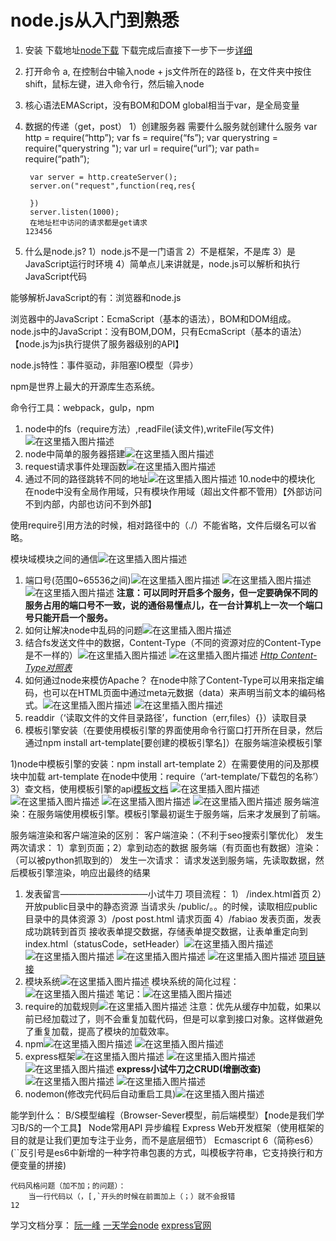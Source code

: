 # node.js从入门到熟悉

1. 安装
   下载地址[node下载](https://nodejs.org/zh-cn/)
   下载完成后直接下一步下一步[详细](https://blog.csdn.net/qq_45832807/article/details/104630279)

2. 打开命令
   a, 在控制台中输入node + js文件所在的路径
   b，在文件夹中按住shift，鼠标左键，进入命令行，然后输入node

3. 核心语法EMAScript，没有BOM和DOM
   global相当于var，是全局变量

4. 数据的传递（get，post）
   1）创建服务器
   需要什么服务就创建什么服务
   var http = require(“http”);
   var fs = require(“fs”);
   var querystring = require("querystring ");
   var url = require(“url”);
   var path= require(“path”);

   ```
   	var server = http.createServer();
   	server.on("request",function(req,res{
   	
   	})
   	server.listen(1000);
   	在地址栏中访问的请求都是get请求
   123456
   ```

5. 什么是node.js?
   1）node.js不是一门语言
   2）不是框架，不是库
   3）是JavaScript运行时环境
   4）简单点儿来讲就是，node.js可以解析和执行JavaScript代码

能够解析JavaScript的有：浏览器和node.js

浏览器中的JavaScript：EcmaScript（基本的语法），BOM和DOM组成。
node.js中的JavaScript：没有BOM,DOM，只有EcmaScript（基本的语法）【node.js为js执行提供了服务器级别的API】

node.js特性：事件驱动，非阻塞IO模型（异步）

npm是世界上最大的开源库生态系统。

命令行工具：webpack，gulp，npm

1. node中的fs（require方法）,readFile(读文件),writeFile(写文件)![在这里插入图片描述](https://img-blog.csdnimg.cn/20200303152502278.png?x-oss-process=image/watermark,type_ZmFuZ3poZW5naGVpdGk,shadow_10,text_aHR0cHM6Ly9ibG9nLmNzZG4ubmV0L3FxXzQ1ODMyODA3,size_16,color_FFFFFF,t_70)
2. node中简单的服务器搭建![在这里插入图片描述](https://img-blog.csdnimg.cn/20200303160726659.png?x-oss-process=image/watermark,type_ZmFuZ3poZW5naGVpdGk,shadow_10,text_aHR0cHM6Ly9ibG9nLmNzZG4ubmV0L3FxXzQ1ODMyODA3,size_16,color_FFFFFF,t_70)
3. request请求事件处理函数![在这里插入图片描述](https://img-blog.csdnimg.cn/20200303163302195.png?x-oss-process=image/watermark,type_ZmFuZ3poZW5naGVpdGk,shadow_10,text_aHR0cHM6Ly9ibG9nLmNzZG4ubmV0L3FxXzQ1ODMyODA3,size_16,color_FFFFFF,t_70)
4. 通过不同的路径跳转不同的地址![在这里插入图片描述](https://img-blog.csdnimg.cn/20200303180301486.png?x-oss-process=image/watermark,type_ZmFuZ3poZW5naGVpdGk,shadow_10,text_aHR0cHM6Ly9ibG9nLmNzZG4ubmV0L3FxXzQ1ODMyODA3,size_16,color_FFFFFF,t_70)
   10.node中的模块化
   在node中没有全局作用域，只有模块作用域（超出文件都不管用）【外部访问不到内部，内部也访问不到外部】

使用require引用方法的时候，相对路径中的（./）不能省略，文件后缀名可以省略。

模块域模块之间的通信![在这里插入图片描述](https://img-blog.csdnimg.cn/20200304104000861.png?x-oss-process=image/watermark,type_ZmFuZ3poZW5naGVpdGk,shadow_10,text_aHR0cHM6Ly9ibG9nLmNzZG4ubmV0L3FxXzQ1ODMyODA3,size_16,color_FFFFFF,t_70)

1. 端口号(范围0~65536之间)![在这里插入图片描述](https://img-blog.csdnimg.cn/20200304114647849.png?x-oss-process=image/watermark,type_ZmFuZ3poZW5naGVpdGk,shadow_10,text_aHR0cHM6Ly9ibG9nLmNzZG4ubmV0L3FxXzQ1ODMyODA3,size_16,color_FFFFFF,t_70)
   ![在这里插入图片描述](https://img-blog.csdnimg.cn/20200304115027199.png?x-oss-process=image/watermark,type_ZmFuZ3poZW5naGVpdGk,shadow_10,text_aHR0cHM6Ly9ibG9nLmNzZG4ubmV0L3FxXzQ1ODMyODA3,size_16,color_FFFFFF,t_70)
   ![在这里插入图片描述](https://img-blog.csdnimg.cn/20200304131850396.png)
   **注意：可以同时开启多个服务，但一定要确保不同的服务占用的端口号不一致，说的通俗易懂点儿，在一台计算机上一次一个端口号只能开启一个服务。**
2. 如何让解决node中乱码的问题![在这里插入图片描述](https://img-blog.csdnimg.cn/20200304142452982.png?x-oss-process=image/watermark,type_ZmFuZ3poZW5naGVpdGk,shadow_10,text_aHR0cHM6Ly9ibG9nLmNzZG4ubmV0L3FxXzQ1ODMyODA3,size_16,color_FFFFFF,t_70)
3. 结合fs发送文件中的数据，Content-Type（不同的资源对应的Content-Type是不一样的）![在这里插入图片描述](https://img-blog.csdnimg.cn/20200304145849877.png?x-oss-process=image/watermark,type_ZmFuZ3poZW5naGVpdGk,shadow_10,text_aHR0cHM6Ly9ibG9nLmNzZG4ubmV0L3FxXzQ1ODMyODA3,size_16,color_FFFFFF,t_70)
   ![在这里插入图片描述](https://img-blog.csdnimg.cn/20200304145937403.png?x-oss-process=image/watermark,type_ZmFuZ3poZW5naGVpdGk,shadow_10,text_aHR0cHM6Ly9ibG9nLmNzZG4ubmV0L3FxXzQ1ODMyODA3,size_16,color_FFFFFF,t_70)
   *[Http Content-Type对照表](https://tool.oschina.net/commons)*
4. 如何通过node来模仿Apache？
   在node中除了Content-Type可以用来指定编码，也可以在HTML页面中通过meta元数据（data）来声明当前文本的编码格式。![在这里插入图片描述](https://img-blog.csdnimg.cn/20200305113126898.png?x-oss-process=image/watermark,type_ZmFuZ3poZW5naGVpdGk,shadow_10,text_aHR0cHM6Ly9ibG9nLmNzZG4ubmV0L3FxXzQ1ODMyODA3,size_16,color_FFFFFF,t_70)
   ![在这里插入图片描述](https://img-blog.csdnimg.cn/20200305113536427.png?x-oss-process=image/watermark,type_ZmFuZ3poZW5naGVpdGk,shadow_10,text_aHR0cHM6Ly9ibG9nLmNzZG4ubmV0L3FxXzQ1ODMyODA3,size_16,color_FFFFFF,t_70)
5. readdir（‘读取文件的文件目录路径’，function（err,files）{}）读取目录
6. 模板引擎安装（在要使用模板引擎的界面使用命令行窗口打开所在目录，然后通过npm install art-template[要创建的模板引擎名]）在服务端渲染模板引擎

1)node中模板引擎的安装：npm install art-template
2）在需要使用的问及那模块中加载 art-template
在node中使用：require（‘art-template/下载包的名称’）
3）查文档，使用模板引擎的api[模板文档](https://aui.github.io/art-template/)
![在这里插入图片描述](https://img-blog.csdnimg.cn/20200306115844593.png?x-oss-process=image/watermark,type_ZmFuZ3poZW5naGVpdGk,shadow_10,text_aHR0cHM6Ly9ibG9nLmNzZG4ubmV0L3FxXzQ1ODMyODA3,size_16,color_FFFFFF,t_70)
![在这里插入图片描述](https://img-blog.csdnimg.cn/20200306121822171.png?x-oss-process=image/watermark,type_ZmFuZ3poZW5naGVpdGk,shadow_10,text_aHR0cHM6Ly9ibG9nLmNzZG4ubmV0L3FxXzQ1ODMyODA3,size_16,color_FFFFFF,t_70)
![在这里插入图片描述](https://img-blog.csdnimg.cn/20200306123052900.png?x-oss-process=image/watermark,type_ZmFuZ3poZW5naGVpdGk,shadow_10,text_aHR0cHM6Ly9ibG9nLmNzZG4ubmV0L3FxXzQ1ODMyODA3,size_16,color_FFFFFF,t_70)
![在这里插入图片描述](https://img-blog.csdnimg.cn/20200306135510496.png?x-oss-process=image/watermark,type_ZmFuZ3poZW5naGVpdGk,shadow_10,text_aHR0cHM6Ly9ibG9nLmNzZG4ubmV0L3FxXzQ1ODMyODA3,size_16,color_FFFFFF,t_70)
服务端渲染：在服务端使用模板引擎。模板引擎最初诞生于服务端，后来才发展到了前端。

服务端渲染和客户端渲染的区别：
客户端渲染：（不利于seo搜索引擎优化）
发生两次请求：
1）拿到页面；2）拿到动态的数据
服务端（有页面也有数据）渲染：（可以被python抓取到的）
发生一次请求：
请求发送到服务端，先读取数据，然后模板引擎渲染，响应出最终的结果

1. 发表留言——————————小试牛刀
   项目流程：
   1） /index.html首页
   2）开放public目录中的静态资源
   当请求头 /public/。。的时候，读取相应public目录中的具体资源
   3）/post post.html 请求页面
   4）/fabiao 发表页面，发表成功跳转到首页
   接收表单提交数据，存储表单提交数据，让表单重定向到index.html（statusCode，setHeader）![在这里插入图片描述](https://img-blog.csdnimg.cn/20200307111532861.png?x-oss-process=image/watermark,type_ZmFuZ3poZW5naGVpdGk,shadow_10,text_aHR0cHM6Ly9ibG9nLmNzZG4ubmV0L3FxXzQ1ODMyODA3,size_16,color_FFFFFF,t_70)![在这里插入图片描述](https://img-blog.csdnimg.cn/20200307111159967.png?x-oss-process=image/watermark,type_ZmFuZ3poZW5naGVpdGk,shadow_10,text_aHR0cHM6Ly9ibG9nLmNzZG4ubmV0L3FxXzQ1ODMyODA3,size_16,color_FFFFFF,t_70)
   ![在这里插入图片描述](https://img-blog.csdnimg.cn/20200307111736940.png?x-oss-process=image/watermark,type_ZmFuZ3poZW5naGVpdGk,shadow_10,text_aHR0cHM6Ly9ibG9nLmNzZG4ubmV0L3FxXzQ1ODMyODA3,size_16,color_FFFFFF,t_70)
   ![在这里插入图片描述](https://img-blog.csdnimg.cn/20200307112138732.png?x-oss-process=image/watermark,type_ZmFuZ3poZW5naGVpdGk,shadow_10,text_aHR0cHM6Ly9ibG9nLmNzZG4ubmV0L3FxXzQ1ODMyODA3,size_16,color_FFFFFF,t_70)
   [项目链接](https://pan.baidu.com/s/1nR_NBU9GGoGmW6EOuCmp-g)
2. 模块系统![在这里插入图片描述](https://img-blog.csdnimg.cn/20200307142310465.png?x-oss-process=image/watermark,type_ZmFuZ3poZW5naGVpdGk,shadow_10,text_aHR0cHM6Ly9ibG9nLmNzZG4ubmV0L3FxXzQ1ODMyODA3,size_16,color_FFFFFF,t_70)
   模块系统的简化过程：![在这里插入图片描述](https://img-blog.csdnimg.cn/20200308105647244.png?x-oss-process=image/watermark,type_ZmFuZ3poZW5naGVpdGk,shadow_10,text_aHR0cHM6Ly9ibG9nLmNzZG4ubmV0L3FxXzQ1ODMyODA3,size_16,color_FFFFFF,t_70)
   笔记：![在这里插入图片描述](https://img-blog.csdnimg.cn/20200308121228311.png?x-oss-process=image/watermark,type_ZmFuZ3poZW5naGVpdGk,shadow_10,text_aHR0cHM6Ly9ibG9nLmNzZG4ubmV0L3FxXzQ1ODMyODA3,size_16,color_FFFFFF,t_70)
3. require的加载规则![在这里插入图片描述](https://img-blog.csdnimg.cn/20200308120634818.png?x-oss-process=image/watermark,type_ZmFuZ3poZW5naGVpdGk,shadow_10,text_aHR0cHM6Ly9ibG9nLmNzZG4ubmV0L3FxXzQ1ODMyODA3,size_16,color_FFFFFF,t_70)
   注意：优先从缓存中加载，如果以前已经加载过了，则不会重复加载代码，但是可以拿到接口对象。这样做避免了重复加载，提高了模块的加载效率。
4. npm![在这里插入图片描述](https://img-blog.csdnimg.cn/20200310105304298.png?x-oss-process=image/watermark,type_ZmFuZ3poZW5naGVpdGk,shadow_10,text_aHR0cHM6Ly9ibG9nLmNzZG4ubmV0L3FxXzQ1ODMyODA3,size_16,color_FFFFFF,t_70)
   ![在这里插入图片描述](https://img-blog.csdnimg.cn/20200309114753138.png?x-oss-process=image/watermark,type_ZmFuZ3poZW5naGVpdGk,shadow_10,text_aHR0cHM6Ly9ibG9nLmNzZG4ubmV0L3FxXzQ1ODMyODA3,size_16,color_FFFFFF,t_70)
5. express框架![在这里插入图片描述](https://img-blog.csdnimg.cn/20200309132651607.png?x-oss-process=image/watermark,type_ZmFuZ3poZW5naGVpdGk,shadow_10,text_aHR0cHM6Ly9ibG9nLmNzZG4ubmV0L3FxXzQ1ODMyODA3,size_16,color_FFFFFF,t_70)
   ![在这里插入图片描述](https://img-blog.csdnimg.cn/20200310110703209.png?x-oss-process=image/watermark,type_ZmFuZ3poZW5naGVpdGk,shadow_10,text_aHR0cHM6Ly9ibG9nLmNzZG4ubmV0L3FxXzQ1ODMyODA3,size_16,color_FFFFFF,t_70)
   ![在这里插入图片描述](https://img-blog.csdnimg.cn/20200310124838320.png?x-oss-process=image/watermark,type_ZmFuZ3poZW5naGVpdGk,shadow_10,text_aHR0cHM6Ly9ibG9nLmNzZG4ubmV0L3FxXzQ1ODMyODA3,size_16,color_FFFFFF,t_70)
   **express小试牛刀之CRUD(增删改查)**
   ![在这里插入图片描述](https://img-blog.csdnimg.cn/20200311115421753.png?x-oss-process=image/watermark,type_ZmFuZ3poZW5naGVpdGk,shadow_10,text_aHR0cHM6Ly9ibG9nLmNzZG4ubmV0L3FxXzQ1ODMyODA3,size_16,color_FFFFFF,t_70)
   ![在这里插入图片描述](https://img-blog.csdnimg.cn/20200311115652200.png?x-oss-process=image/watermark,type_ZmFuZ3poZW5naGVpdGk,shadow_10,text_aHR0cHM6Ly9ibG9nLmNzZG4ubmV0L3FxXzQ1ODMyODA3,size_16,color_FFFFFF,t_70)
6. nodemon(修改完代码后自动重启工具)![在这里插入图片描述](https://img-blog.csdnimg.cn/20200310130723490.png?x-oss-process=image/watermark,type_ZmFuZ3poZW5naGVpdGk,shadow_10,text_aHR0cHM6Ly9ibG9nLmNzZG4ubmV0L3FxXzQ1ODMyODA3,size_16,color_FFFFFF,t_70)

能学到什么：
B/S模型编程（Browser-Sever模型，前后端模型）【node是我们学习B/S的一个工具】
Node常用API
异步编程
Express Web开发框架（使用框架的目的就是让我们更加专注于业务，而不是底层细节）
Ecmascript 6（简称es6）(``反引号是es6中新增的一种字符串包裹的方式，叫模板字符串，它支持换行和方便变量的拼接)

```
代码风格问题（加不加；的问题）：
	当一行代码以（，[,`开头的时候在前面加上（；）就不会报错
12
```

学习文档分享：
[阮一峰](https://javascript.ruanyifeng.com/)
[一天学会node](https://www.nodebeginner.org/)
[express官网](http://expressjs.com/)

